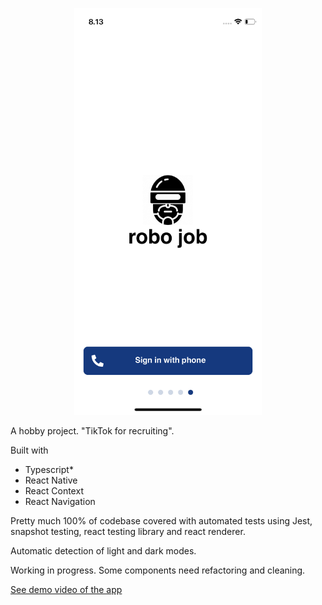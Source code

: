 <p align="center">
  <img width=300 src="IMG_0009.PNG">
</p>

A hobby project. "TikTok for recruiting". 

Built with 
* Typescript*
* React Native
* React Context
* React Navigation
 
Pretty much 100% of codebase covered with automated tests using Jest, snapshot testing, react testing library and react renderer.

Automatic detection of light and dark modes.

Working in progress. Some components need refactoring and cleaning.

[See demo video of the app](https://photos.app.goo.gl/uEbrgFYky5S6Kmz17)
